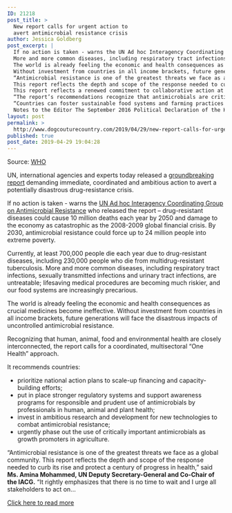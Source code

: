 ```yaml
---
ID: 21218
post_title: >
  New report calls for urgent action to
  avert antimicrobial resistance crisis
author: Jessica Goldberg
post_excerpt: |
  If no action is taken - warns the UN Ad hoc Interagency Coordinating Group on Antimicrobial Resistance who released the report – drug-resistant diseases could cause 10 million deaths each year by 2050 and damage to the economy as catastrophic as the 2008-2009 global financial crisis.
  More and more common diseases, including respiratory tract infections, sexually transmitted infections and urinary tract infections, are untreatable; lifesaving medical procedures are becoming much riskier, and our food systems are increasingly precarious.
  The world is already feeling the economic and health consequences as crucial medicines become ineffective.
  Without investment from countries in all income brackets, future generations will face the disastrous impacts of uncontrolled antimicrobial resistance.
  “Antimicrobial resistance is one of the greatest threats we face as a global community.
  This report reflects the depth and scope of the response needed to curb its rise and protect a century of progress in health,” said Ms. Amina Mohammed, UN Deputy Secretary-General and Co-Chair of the IACG.
  This report reflects a renewed commitment to collaborative action at the global level by the World Food and Agriculture Organization of the UN (FAO), the World Organisation for Animal Health (OIE) and the World Health Organization (WHO).
  “The report’s recommendations recognize that antimicrobials are critical to safeguard food production, safety and trade, as well as human and animal health, and it clearly promotes responsible use across sectors,” said José Graziano da Silva, Director-General of the Food and Agriculture Organization of the United Nations (FAO).
  “Countries can foster sustainable food systems and farming practices that reduce the risk of antimicrobial resistance by working together to promote viable alternatives to antimicrobial use, as laid out in the report’s recommendations.” “Antimicrobial resistance must be addressed urgently, through a One Health approach involving bold, long-term commitments from governments and other stakeholders, supported by the international organisations,” said Dr. Monique Eloit, Director General of the World Organisation for Animal Health (OIE).“This report demonstrates the level of commitment and coordination that will be required as we face this global challenge to public health, animal health and welfare, and food security.
  Notes to the Editor The September 2016 Political Declaration of the High-level Meeting on Antimicrobial Resistance (Resolution A/RES/71/3) called for the establishment of the ad-hoc Interagency Coordination Group on Antimicrobial Resistance (IACG), in consultation with the Food and Agriculture Organization (FAO), the World Organisation for Animal Health (OIE) and the World Health Organization (WHO).
layout: post
permalink: >
  http://www.dogcouturecountry.com/2019/04/29/new-report-calls-for-urgent-action-to-avert-antimicrobial-resistance-crisis/
published: true
post_date: 2019-04-29 19:04:28
---
```

<p class="article-info-author-source"> <span>Source: <a href="https://www.who.int/news-room/detail/29-04-2019-new-report-calls-for-urgent-action-to-avert-antimicrobial-resistance-crisis" target="_blank">WHO</a></span> </p> <p>UN, international agencies and experts today released a <a data-sf-ec-immutable="" href="https://www.who.int/antimicrobial-resistance/interagency-coordination-group/final-report/en/">groundbreaking report</a> demanding immediate, coordinated and ambitious action to avert a potentially disastrous drug-resistance crisis.</p>
<p>If no action is taken - warns the <a data-sf-ec-immutable="" href="https://www.who.int/antimicrobial-resistance/interagency-coordination-group/en/">UN Ad hoc Interagency Coordinating Group on Antimicrobial Resistance</a> who released the report – drug-resistant diseases could cause 10 million deaths each year by 2050 and damage to the economy as catastrophic as the 2008-2009 global financial crisis. By 2030, antimicrobial resistance could force up to 24 million people into extreme poverty.</p>
<p>Currently, at least 700,000 people die each year due to drug-resistant diseases, including 230,000 people who die from multidrug-resistant tuberculosis. More and more common diseases, including respiratory tract infections, sexually transmitted infections and urinary tract infections, are untreatable; lifesaving medical procedures are becoming much riskier, and our food systems are increasingly precarious.</p>
<p>The world is already feeling the economic and health consequences as crucial medicines become ineffective. Without investment from countries in all income brackets, future generations will face the disastrous impacts of uncontrolled antimicrobial resistance.</p>
<p>Recognizing that human, animal, food and environmental health are closely interconnected, the report calls for a coordinated, multisectoral “One Health” approach.</p>
<p>It recommends countries:</p>
<ul>
<li>prioritize national action plans to scale-up financing and capacity-building efforts;</li>
<li>put in place stronger regulatory systems and support awareness programs for responsible and prudent use of antimicrobials by professionals in human, animal and plant health;</li>
<li>invest in ambitious research and development for new technologies to combat antimicrobial resistance;</li>
<li>urgently phase out the use of critically important antimicrobials as growth promoters in agriculture.</li>
</ul>
<p>“Antimicrobial resistance is one of the greatest threats we face as a global community. This report reflects the depth and scope of the response needed to curb its rise and protect a century of progress in health,” said <b>Ms. Amina Mohammed, UN Deputy Secretary-General and Co-Chair of the IACG.</b> “It rightly emphasizes that there is no time to wait and I urge all stakeholders to act on...</p> <p class="article-info-more"> <a href="https://www.who.int/news-room/detail/29-04-2019-new-report-calls-for-urgent-action-to-avert-antimicrobial-resistance-crisis" target="_blank">Click here to read more</a> </p>